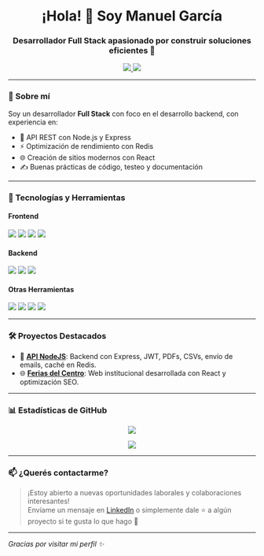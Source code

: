 <!-- Encabezado principal -->
<h1 align="center">¡Hola! 👋 Soy Manuel García</h1>
<h3 align="center">Desarrollador Full Stack apasionado por construir soluciones eficientes 🚀</h3>

<!-- Redes sociales -->
<p align="center">
  <a href="https://www.linkedin.com/in/manuel-garc%C3%ADa-207b28230/">
    <img src="https://img.shields.io/badge/LinkedIn-%230077B5.svg?style=for-the-badge&logo=linkedin&logoColor=white" />
  </a>
  <a href="https://www.instagram.com/">
    <img src="https://img.shields.io/badge/Instagram-%23E4405F.svg?style=for-the-badge&logo=instagram&logoColor=white" />
  </a>
</p>

---

### 🧠 Sobre mí

Soy un desarrollador **Full Stack** con foco en el desarrollo backend, con experiencia en:

- 🔁 API REST con Node.js y Express
- ⚡ Optimización de rendimiento con Redis
- 🌐 Creación de sitios modernos con React
- ✍️ Buenas prácticas de código, testeo y documentación

---

### 🚀 Tecnologías y Herramientas

#### Frontend
<p>
  <img src="https://img.shields.io/badge/React-20232A?style=for-the-badge&logo=react&logoColor=61DAFB" />
  <img src="https://img.shields.io/badge/JavaScript-F7DF1E?style=for-the-badge&logo=javascript&logoColor=black" />
  <img src="https://img.shields.io/badge/HTML5-E34F26?style=for-the-badge&logo=html5&logoColor=white" />
  <img src="https://img.shields.io/badge/CSS3-1572B6?style=for-the-badge&logo=css3&logoColor=white" />
</p>

#### Backend
<p>
  <img src="https://img.shields.io/badge/Node.js-339933?style=for-the-badge&logo=nodedotjs&logoColor=white" />
  <img src="https://img.shields.io/badge/Express.js-000000?style=for-the-badge&logo=express&logoColor=white" />
  <img src="https://img.shields.io/badge/MySQL-00758F?style=for-the-badge&logo=mysql&logoColor=white" />
</p>

#### Otras Herramientas
<p>
  <img src="https://img.shields.io/badge/Git-F05032?style=for-the-badge&logo=git&logoColor=white" />
  <img src="https://img.shields.io/badge/GitHub-181717?style=for-the-badge&logo=github&logoColor=white" />
  <img src="https://img.shields.io/badge/VS%20Code-007ACC?style=for-the-badge&logo=visualstudiocode&logoColor=white" />
  <img src="https://img.shields.io/badge/Redis-DC382D?style=for-the-badge&logo=redis&logoColor=white" />
</p>

---

### 🛠 Proyectos Destacados

- 🔧 [**API NodeJS**](https://github.com/Manuelgarcia1/API-NodeJS): Backend con Express, JWT, PDFs, CSVs, envío de emails, caché en Redis.
- 🌐 [**Ferias del Centro**](https://github.com/Manuelgarcia1/ferias-del-centro): Web institucional desarrollada con React y optimización SEO.

---

### 📊 Estadísticas de GitHub

<p align="center">
  <img src="https://github-readme-stats.vercel.app/api?username=Manuelgarcia1&show_icons=true&theme=radical" />
</p>

<p align="center">
  <img src="https://github-readme-stats.vercel.app/api/top-langs/?username=Manuelgarcia1&layout=compact&theme=radical" />
</p>

---

### 📫 ¿Querés contactarme?

> ¡Estoy abierto a nuevas oportunidades laborales y colaboraciones interesantes!  
Envíame un mensaje en [LinkedIn](https://www.linkedin.com/in/manuel-garc%C3%ADa-207b28230/) o simplemente dale ⭐ a algún proyecto si te gusta lo que hago 💙

---

_Gracias por visitar mi perfil ✨_
